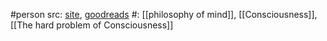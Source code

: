 #person 
src: [site](https://evanthompson.me/), [goodreads](https://www.goodreads.com/author/show/113129.Evan_Thompson) 
#: [[philosophy of mind]], [[Consciousness]], [[The hard problem of Consciousness]] 